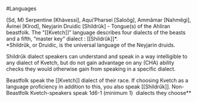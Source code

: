 #Languages 

(Sd, M) Serpentine [Khàvessi], Aqui’Pharsei [Saloög], Ammâmar [Nahmëgi], Ávinei [Kîrod], Neyjarin Druidic [Shildrûk] - Tongue(s) of the Ahliran beastfolk. The "[[Kvetch]]” language describes four dialects of the beasts and a fifth, “master key” dialect : [[Shildrûk]]*.  
*Shildrûk, or Druidic, is the universal language of the Neyjarin druids.  
  
Shildrûk dialect speakers can understand and speak in a way intelligible to any dialect of Kvetch, but do not gain advantage on any (CHA) ability checks they would otherwise gain from speaking in a specific dialect.  
  
Beastfolk speak the [[Kvetch]] dialect of their race. If choosing Kvetch as a language proficiency in addition to this, you also speak [[Shildrûk]]. Non-Beastfolk Kvetch-speakers speak 1d6-1 (minimum 1)  dialects they choose**